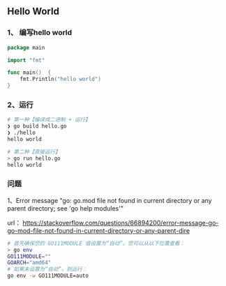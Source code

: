 ## Hello World

### 1、 编写hello world

```go
package main

import "fmt"

func main()  {
	fmt.Println("hello world")
}
```

### 2、运行

```bash
# 第一种【编译成二进制 + 运行】
❯ go build hello.go
❯ ./hello
hello world

# 第二种【直接运行】
> go run hello.go
hello world
```



### 问题

1、Error message "go: go.mod file not found in current directory or any parent directory; see 'go help modules'"

url： https://stackoverflow.com/questions/66894200/error-message-go-go-mod-file-not-found-in-current-directory-or-any-parent-dire

```bash
# 首先确保您的 GO111MODULE 值设置为“自动”。您可以从以下位置查看：
> go env
GO111MODULE=""
GOARCH="amd64"
# 如果未设置为“自动”，则运行：
go env -w GO111MODULE=auto
```

